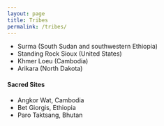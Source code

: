 ```yaml
---
layout: page
title: Tribes
permalink: /tribes/
---
```


- Surma (South Sudan and southwestern Ethiopia)
- Standing Rock Sioux (United States)
- Khmer Loeu (Cambodia)
- Arikara (North Dakota)

#### Sacred Sites

- Angkor Wat, Cambodia
- Bet Giorgis, Ethiopia
- Paro Taktsang, Bhutan